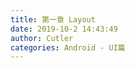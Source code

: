 ```yaml
---
title: 第一章 Layout
date: 2019-10-2 14:43:49
author: Cutler
categories: Android - UI篇
---
```


<br><br>